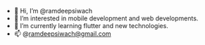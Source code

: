 - 👋 Hi, I’m @ramdeepsiwach
- 👀 I’m interested in mobile development and web developments.
- 🌱 I’m currently learning flutter and new technologies.
- 📫 @ramdeepsiwach@gmail.com

<!---
ramdeepsiwach/ramdeepsiwach is a ✨ special ✨ repository because its `README.md` (this file) appears on your GitHub profile.
You can click the Preview link to take a look at your changes.
--->
